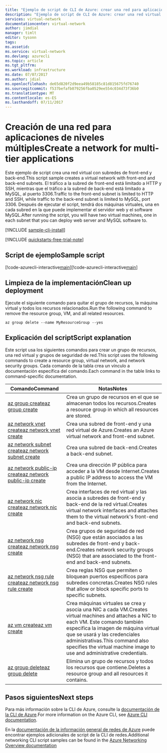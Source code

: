 ```yaml
---
title: "Ejemplo de script de CLI de Azure: crear una red para aplicaciones de niveles múltiples| Microsoft Docs"
description: "Ejemplo de script de CLI de Azure: crear una red virtual para aplicaciones de niveles múltiples."
services: virtual-network
documentationcenter: virtual-network
author: jimdial
manager: timlt
editor: tysonn
tags: 
ms.assetid: 
ms.service: virtual-network
ms.devlang: azurecli
ms.topic: article
ms.tgt_pltfrm: 
ms.workload: infrastructure
ms.date: 07/07/2017
ms.author: jdial
ms.openlocfilehash: de65d820f2d9eea49b58185c81d815675fd76740
ms.sourcegitcommit: f537befafb079256fba0529ee554c034d73f36b0
ms.translationtype: MT
ms.contentlocale: es-ES
ms.lasthandoff: 07/11/2017
---
```

# <a name="create-a-network-for-multi-tier-applications"></a><span data-ttu-id="68f66-103">Creación de una red para aplicaciones de niveles múltiples</span><span class="sxs-lookup"><span data-stu-id="68f66-103">Create a network for multi-tier applications</span></span>

<span data-ttu-id="68f66-104">Este ejemplo de script crea una red virtual con subredes de front-end y back-end.</span><span class="sxs-lookup"><span data-stu-id="68f66-104">This script sample creates a virtual network with front-end and back-end subnets.</span></span> <span data-ttu-id="68f66-105">El tráfico a la subred de front-end está limitado a HTTP y SSH, mientras que el tráfico a la subred de back-end está limitado a MySQL, al puerto 3306.</span><span class="sxs-lookup"><span data-stu-id="68f66-105">Traffic to the front-end subnet is limited to HTTP and SSH, while traffic to the back-end subnet is limited to MySQL, port 3306.</span></span> <span data-ttu-id="68f66-106">Después de ejecutar el script, tendrá dos máquinas virtuales, una en cada subred en la que puede implementar el servidor web y el software MySQL.</span><span class="sxs-lookup"><span data-stu-id="68f66-106">After running the script, you will have two virtual machines, one in each subnet that you can deploy web server and MySQL software to.</span></span>

[!INCLUDE [sample-cli-install](../../../includes/sample-cli-install.md)]

[!INCLUDE [quickstarts-free-trial-note](../../../includes/quickstarts-free-trial-note.md)]


## <a name="sample-script"></a><span data-ttu-id="68f66-107">Script de ejemplo</span><span class="sxs-lookup"><span data-stu-id="68f66-107">Sample script</span></span>


<span data-ttu-id="68f66-108">[!code-azurecli-interactive[main](../../../cli_scripts/virtual-network/virtual-network-multi-tier-application/virtual-network-multi-tier-application.sh  "Red virtual para la aplicación de niveles múltiples")]</span><span class="sxs-lookup"><span data-stu-id="68f66-108">[!code-azurecli-interactive[main](../../../cli_scripts/virtual-network/virtual-network-multi-tier-application/virtual-network-multi-tier-application.sh  "Virtual network for multi-tier application")]</span></span>

## <a name="clean-up-deployment"></a><span data-ttu-id="68f66-109">Limpieza de la implementación</span><span class="sxs-lookup"><span data-stu-id="68f66-109">Clean up deployment</span></span> 

<span data-ttu-id="68f66-110">Ejecute el siguiente comando para quitar el grupo de recursos, la máquina virtual y todos los recursos relacionados.</span><span class="sxs-lookup"><span data-stu-id="68f66-110">Run the following command to remove the resource group, VM, and all related resources.</span></span>

```azurecli
az group delete --name MyResourceGroup --yes
```

## <a name="script-explanation"></a><span data-ttu-id="68f66-111">Explicación del script</span><span class="sxs-lookup"><span data-stu-id="68f66-111">Script explanation</span></span>

<span data-ttu-id="68f66-112">Este script usa los siguientes comandos para crear un grupo de recursos, una red virtual y grupos de seguridad de red.</span><span class="sxs-lookup"><span data-stu-id="68f66-112">This script uses the following commands to create a resource group, virtual network,  and network security groups.</span></span> <span data-ttu-id="68f66-113">Cada comando de la tabla crea un vínculo a documentación específica del comando.</span><span class="sxs-lookup"><span data-stu-id="68f66-113">Each command in the table links to command-specific documentation.</span></span>

| <span data-ttu-id="68f66-114">Comando</span><span class="sxs-lookup"><span data-stu-id="68f66-114">Command</span></span> | <span data-ttu-id="68f66-115">Notas</span><span class="sxs-lookup"><span data-stu-id="68f66-115">Notes</span></span> |
|---|---|
| [<span data-ttu-id="68f66-116">az group create</span><span class="sxs-lookup"><span data-stu-id="68f66-116">az group create</span></span>](/cli/azure/group#create) | <span data-ttu-id="68f66-117">Crea un grupo de recursos en el que se almacenan todos los recursos.</span><span class="sxs-lookup"><span data-stu-id="68f66-117">Creates a resource group in which all resources are stored.</span></span> |
| [<span data-ttu-id="68f66-118">az network vnet create</span><span class="sxs-lookup"><span data-stu-id="68f66-118">az network vnet create</span></span>](/cli/azure/network/vnet#create) | <span data-ttu-id="68f66-119">Crea una subred de front-end y una red virtual de Azure.</span><span class="sxs-lookup"><span data-stu-id="68f66-119">Creates an Azure virtual network and front-end subnet.</span></span> |
| [<span data-ttu-id="68f66-120">az network subnet create</span><span class="sxs-lookup"><span data-stu-id="68f66-120">az network subnet create</span></span>](/cli/azure/network/vnet/subnet#create) | <span data-ttu-id="68f66-121">Crea una subred de back-end.</span><span class="sxs-lookup"><span data-stu-id="68f66-121">Creates a back-end subnet.</span></span> |
| [<span data-ttu-id="68f66-122">az network public-ip create</span><span class="sxs-lookup"><span data-stu-id="68f66-122">az network public-ip create</span></span>](/cli/azure/network/public-ip#create) | <span data-ttu-id="68f66-123">Crea una dirección IP pública para acceder a la VM desde Internet.</span><span class="sxs-lookup"><span data-stu-id="68f66-123">Creates a public IP address to access the VM from the Internet.</span></span> |
| [<span data-ttu-id="68f66-124">az network nic create</span><span class="sxs-lookup"><span data-stu-id="68f66-124">az network nic create</span></span>](/cli/azure/network/nic#create) | <span data-ttu-id="68f66-125">Crea interfaces de red virtual y las asocia a subredes de front-end y back-end de la red virtual.</span><span class="sxs-lookup"><span data-stu-id="68f66-125">Creates virtual network interfaces and attaches them to the virtual network's front-end and back-end subnets.</span></span> |
| [<span data-ttu-id="68f66-126">az network nsg create</span><span class="sxs-lookup"><span data-stu-id="68f66-126">az network nsg create</span></span>](/cli/azure/network/nsg#create) | <span data-ttu-id="68f66-127">Crea grupos de seguridad de red (NSG) que están asociados a las subredes de front-end y back-end.</span><span class="sxs-lookup"><span data-stu-id="68f66-127">Creates network security groups (NSG) that are associated to the front-end and back-end subnets.</span></span> |
| [<span data-ttu-id="68f66-128">az network nsg rule create</span><span class="sxs-lookup"><span data-stu-id="68f66-128">az network nsg rule create</span></span>](/cli/azure/network/nsg/rule#create) |<span data-ttu-id="68f66-129">Crea reglas NSG que permiten o bloquean puertos específicos para subredes concretas.</span><span class="sxs-lookup"><span data-stu-id="68f66-129">Creates NSG rules that allow or block specific ports to specific subnets.</span></span> |
| [<span data-ttu-id="68f66-130">az vm create</span><span class="sxs-lookup"><span data-stu-id="68f66-130">az vm create</span></span>](/cli/azure/vm#create) | <span data-ttu-id="68f66-131">Crea máquinas virtuales se crea y asocia una NIC a cada VM.</span><span class="sxs-lookup"><span data-stu-id="68f66-131">Creates virtual machines and attaches a NIC to each VM.</span></span> <span data-ttu-id="68f66-132">Este comando también especifica la imagen de máquina virtual que se usará y las credenciales administrativas.</span><span class="sxs-lookup"><span data-stu-id="68f66-132">This command also specifies the virtual machine image to use and administrative credentials.</span></span> |
| [<span data-ttu-id="68f66-133">az group delete</span><span class="sxs-lookup"><span data-stu-id="68f66-133">az group delete</span></span>](/cli/azure/group#delete) | <span data-ttu-id="68f66-134">Elimina un grupo de recursos y todos los recursos que contiene.</span><span class="sxs-lookup"><span data-stu-id="68f66-134">Deletes a resource group and all resources it contains.</span></span> |

## <a name="next-steps"></a><span data-ttu-id="68f66-135">Pasos siguientes</span><span class="sxs-lookup"><span data-stu-id="68f66-135">Next steps</span></span>

<span data-ttu-id="68f66-136">Para más información sobre la CLI de Azure, consulte la [documentación de la CLI de Azure](/cli/azure/overview).</span><span class="sxs-lookup"><span data-stu-id="68f66-136">For more information on the Azure CLI, see [Azure CLI documentation](/cli/azure/overview).</span></span>

<span data-ttu-id="68f66-137">En la [documentación de la información general de redes de Azure](../cli-samples.md) puede encontrar ejemplos adicionales de script de la CLI de redes.</span><span class="sxs-lookup"><span data-stu-id="68f66-137">Additional networking CLI script samples can be found in the [Azure Networking Overview documentation](../cli-samples.md)</span></span>